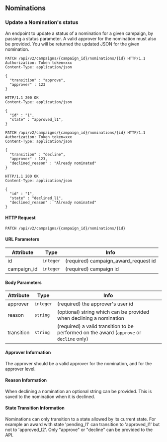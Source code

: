 ## Nominations

### Update a Nomination's status

An endpoint to update a status of a nomination for a given campaign, by passing
a status parameter. A valid approver for the nomination must also be provided.
You will be returned the updated JSON for the given nomination.

``` http
PATCH /api/v2/campaigns/{campaign_id}/nominations/{id} HTTP/1.1
Authorization: Token token=xxx
Content-Type: application/json

{
  "transition" : "approve",
  "approver" : 123
}
```

``` http
HTTP/1.1 200 OK
Content-Type: application/json

{
  "id" : "1",
  "state" : "approved_l1",
}
```

``` http
PATCH /api/v2/campaigns/{campaign_id}/nominations/{id} HTTP/1.1
Authorization: Token token=xxx
Content-Type: application/json

{
  "transition" : "decline",
  "approver" : 123,
  "declined_reason" : "Already nominated"
}
```

``` http
HTTP/1.1 200 OK
Content-Type: application/json

{
  "id" : "1",
  "state" : "declined_l1",
  "declined_reason" : "Already nominated"
}
```

#### HTTP Request

`PATCH /api/v2/campaigns/{campaign_id}/nominations/{id}`

#### URL Parameters

Attribute | Type | Info
--------- | ---- | ----
id | `integer` | (required) campaign_award_request id
campaign_id | `integer` | (required) campaign id

#### Body Parameters

Attribute | Type | Info
--------- | ---- | ----
approver | `integer` | (required) the approver's user id
reason | `string` | (optional) string which can be provided when declining a nomination
transition | `string` | (required) a valid transition to be performed on the award (`approve` or `decline` only)

#### Approver Information

The approver should be a valid approver for the nomination, and for the approver level.

#### Reason Information

When declining a nomination an optional string can be provided. This is saved to
the nomination when it is declined.

#### State Transition Information

Nominations can only transition to a state allowed by its current
state. For example an award with state 'pending_l1' can transition to
'approved_l1' but not to 'approved_l2'. Only "approve" or "decline" can be provided to the API.

